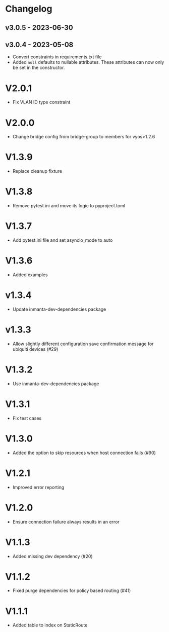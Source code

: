 # Changelog

## v3.0.5 - 2023-06-30


## v3.0.4 - 2023-05-08

- Convert constraints in requirements.txt file
- Added `null` defaults to nullable attributes. These attributes can now only be set in the constructor.

# V2.0.1
- Fix VLAN ID type constraint

# V2.0.0
- Change bridge config from bridge-group to members for vyos>1.2.6

# V1.3.9
- Replace cleanup fixture

# V1.3.8
- Remove pytest.ini and move its logic to pyproject.toml

# V1.3.7
- Add pytest.ini file and set asyncio_mode to auto

# V1.3.6
- Added examples

# v1.3.4
- Update inmanta-dev-dependencies package

# v1.3.3
- Allow slightly different configuration save confirmation message for ubiquiti devices (#29)

# V1.3.2
- Use inmanta-dev-dependencies package

# V1.3.1
- Fix test cases

# V1.3.0
- Added the option to skip resources when host connection fails (#90)

# V1.2.1
- Improved error reporting

# V1.2.0
- Ensure connection failure always results in an error

# V1.1.3
- Added missing dev dependency (#20)

# V1.1.2
- Fixed purge dependencies for policy based routing (#41)

# V1.1.1
- Added table to index on StaticRoute
